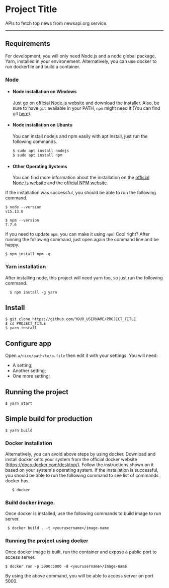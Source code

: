 # Project Title

APIs to fetch top news from newsapi.org service.

---
## Requirements

For development, you will only need Node.js and a node global package, Yarn, installed in your environement.
Alternatively, you can use docker to run dockerfile and build a container.

### Node
- #### Node installation on Windows

  Just go on [official Node.js website](https://nodejs.org/) and download the installer.
Also, be sure to have `git` available in your PATH, `npm` might need it (You can find git [here](https://git-scm.com/)).

- #### Node installation on Ubuntu

  You can install nodejs and npm easily with apt install, just run the following commands.

      $ sudo apt install nodejs
      $ sudo apt install npm

- #### Other Operating Systems
  You can find more information about the installation on the [official Node.js website](https://nodejs.org/) and the [official NPM website](https://npmjs.org/).

If the installation was successful, you should be able to run the following command.

    $ node --version
    v15.13.0

    $ npm --version
    7.7.6

If you need to update `npm`, you can make it using `npm`! Cool right? After running the following command, just open again the command line and be happy.

    $ npm install npm -g

###
### Yarn installation
  After installing node, this project will need yarn too, so just run the following command.

      $ npm install -g yarn

## Install

    $ git clone https://github.com/YOUR_USERNAME/PROJECT_TITLE
    $ cd PROJECT_TITLE
    $ yarn install

## Configure app

Open `a/nice/path/to/a.file` then edit it with your settings. You will need:

- A setting;
- Another setting;
- One more setting;

## Running the project

    $ yarn start

## Simple build for production

    $ yarn build

###
### Docker installation

  Alternatively, you can avoid above steps by using docker. Download and install docker onto your system from the official docker website (https://docs.docker.com/desktop/). Follow the instructions shown on it based on your system's operating system. If the installation is successful, you should be able to run the following command to see list of commands docker has.

       $ docker

### Build docker image.

  Once docker is installed, use the following commands to build image to run server.

     $ docker build . -t <yourusername>/image-name

### Running the project using docker

  Once docker image is built, run the container and expose a public port to access server.

    $ docker run -p 5000:5000 -d <yourusername>/image-name

  By using the above command, you will be able to access server on port 5000.
  